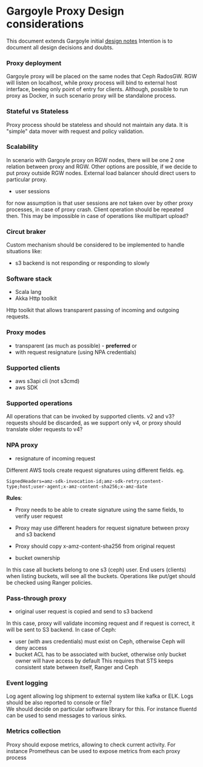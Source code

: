 # Gargoyle Proxy Design considerations
This document extends Gargoyle initial [design notes](https://hackmd.io/2DzV7iHOTwqHlqPSkbJOiQ) 
Intention is to document all design decisions and doubts.

### Proxy deployment 
Gargoyle proxy will be placed on the same nodes that Ceph RadosGW. RGW will listen on localhost, while
proxy process will bind to external host interface, beeing only point of entry for clients.
Although, possible to run proxy as Docker, in such scenario proxy will be standalone process.

### Stateful vs Stateless
Proxy process should be stateless and should not maintain any data. It is "simple" data
mover with request and policy validation.  

### Scalability
In scenario with Gargoyle proxy on RGW nodes, there will be one 2 one relation between proxy
and RGW.
Other options are possible, if we decide to put proxy outside RGW nodes.
External load balancer should direct users to particular proxy.    

* user sessions

for now assumption is that user sessions are not taken over by other proxy processes, in 
case of proxy crash. Client operation should be repeated then. This may be impossible in case of 
operations like multipart upload?

### Circut braker

Custom mechanism should be considered to be implemented to handle situations like:
* s3 backend is not responding or responding to slowly 

### Software stack
* Scala lang 
* Akka Http toolkit 

Http toolkit that allows transparent passing of incoming and outgoing requests.   

### Proxy modes
* transparent (as much as possible) - **preferred** or  
* with request resignature (using NPA credentials)

### Supported clients
* aws s3api cli (not s3cmd)
* aws SDK  

### Supported operations
All operations that can be invoked by supported clients.
v2 and v3? requests should be discarded, as we support only v4, or proxy should translate older requests
to v4?

### NPA proxy 
* resignature of incoming request

Different AWS tools create request signatures using different fields. eg.   
```
SignedHeaders=amz-sdk-invocation-id;amz-sdk-retry;content-type;host;user-agent;x-amz-content-sha256;x-amz-date 
```
**Rules**:
* Proxy needs to be able to create signature using the same fields, to verify user request
* Proxy may use different headers for request signature between proxy and s3 backend 
* Proxy should copy x-amz-content-sha256 from original request

* bucket ownership 

In this case all buckets belong to one s3 (ceph) user. End users (clients) when listing buckets,
will see all the buckets. Operations like put/get should be checked using Ranger policies.   

### Pass-through proxy
* original user request is copied and send to s3 backend

In this case, proxy will validate incoming request and if request is correct, it will be sent to S3
backend.
In case of Ceph:
* user (with aws credentials) must exist on Ceph, otherwise Ceph will deny access
* bucket ACL has to be associated with bucket, otherwise only bucket owner will have access by
default
This requires that STS keeps consistent state between itself, Ranger and Ceph    

### Event logging 
Log agent allowing log shipment to external system like kafka or ELK.
Logs should be also reported to console or file?  
We should decide on particular software library for this. For instance fluentd can be used to
send messages to various sinks.

### Metrics collection
Proxy should expose metrics, allowing to check current activity. For instance Prometheus 
can be used to expose metrics from each proxy process
